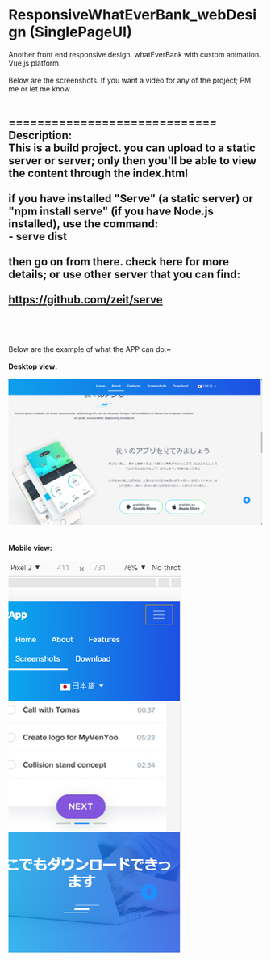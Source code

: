 # ResponsiveWhatEverBank_webDesign (SinglePageUI)
Another front end responsive design. whatEverBank with custom animation. Vue.js platform.
<br><br>
Below are the screenshots. If you want a video for any of the project; PM me or let me know.
<br><br>

=============================<br/>
<b>Description:</b><br/>
This is a build project. you can upload to a static server or server; only then you'll be able to view the content through the index.html
<br/><br/>
if you have installed "Serve" (a static server) or "npm install serve" (if you have Node.js installed), use the command:
<br/>- serve dist 
<br/><br/>
then go on from there. check here for more details; or use other server that you can find:<br/><br/>
https://github.com/zeit/serve
<br/><br/>
-------------------------------
<br/><br/>
Below are the example of what the APP can do:~<br/><br/>
<b>Desktop view:</b> </br><br/>
![alt text](https://github.com/KaitoXion/ResponsiveWebProject/blob/master/desktopsResponsiveScrollViewEg.PNG)				
</br>
</br>
<b>Mobile view:</b></br><br/>
![alt text](https://github.com/KaitoXion/ResponsiveWebProject/blob/master/mobileResponsiveScrollViewEg.PNG)



